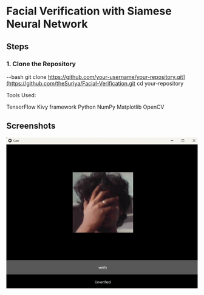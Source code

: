 # Facial Verification with Siamese Neural Network

## Steps

### 1. Clone the Repository

--bash
git clone https://github.com/your-username/your-repository.git](https://github.com/theSuriya/Facial-Verification.git
cd your-repository


Tools Used:

TensorFlow
Kivy framework
Python
NumPy
Matplotlib
OpenCV



## Screenshots

![App Screenshot](app.png)
